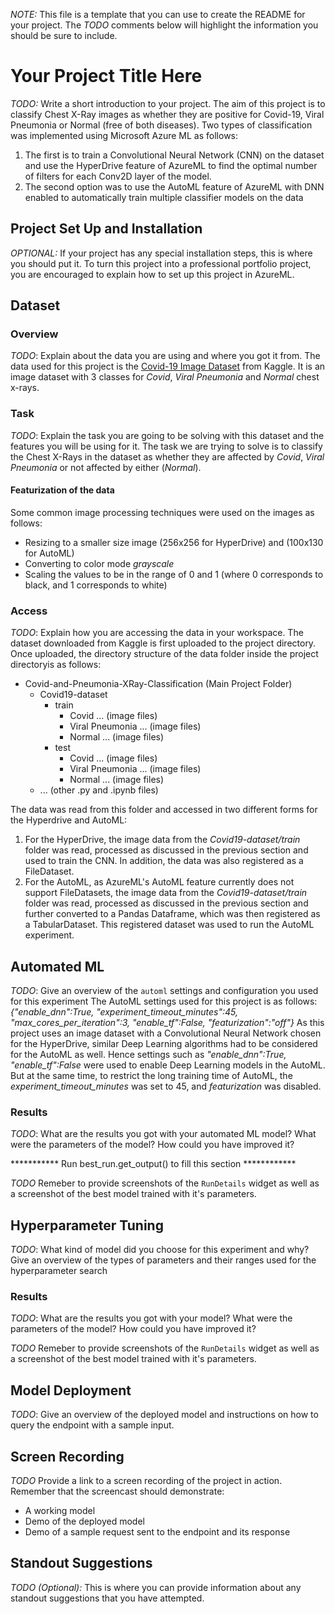 *NOTE:* This file is a template that you can use to create the README for your project. The *TODO* comments below will highlight the information you should be sure to include.

# Your Project Title Here

*TODO:* Write a short introduction to your project.
The aim of this project is to classify Chest X-Ray images as whether they are positive for Covid-19, Viral Pneumonia or Normal (free of both diseases). Two types of classification was implemented using Microsoft Azure ML as follows:
 1. The first is to train a Convolutional Neural Network (CNN) on the dataset and use the HyperDrive feature of AzureML to find the optimal number of filters for each Conv2D layer of the model.
 2. The second option was to use the AutoML feature of AzureML with DNN enabled to automatically train multiple classifier models on the data

## Project Set Up and Installation
*OPTIONAL:* If your project has any special installation steps, this is where you should put it. To turn this project into a professional portfolio project, you are encouraged to explain how to set up this project in AzureML.

## Dataset

### Overview
*TODO*: Explain about the data you are using and where you got it from.
The data used for this project is the [Covid-19 Image Dataset](https://www.kaggle.com/pranavraikokte/covid19-image-dataset) from Kaggle. It is an image dataset with 3 classes for *Covid*, *Viral Pneumonia* and *Normal* chest x-rays. 

### Task
*TODO*: Explain the task you are going to be solving with this dataset and the features you will be using for it.
The task we are trying to solve is to classify the Chest X-Rays in the dataset as whether they are affected by *Covid*, *Viral Pneumonia* or not affected by either (*Normal*).

#### Featurization of the data
Some common image processing techniques were used on the images as follows:
 * Resizing to a smaller size image (256x256 for HyperDrive) and (100x130 for AutoML)
 * Converting to color mode *grayscale*
 * Scaling the values to be in the range of 0 and 1 (where 0 corresponds to black, and 1 corresponds to white)


### Access
*TODO*: Explain how you are accessing the data in your workspace.
The dataset downloaded from Kaggle is first uploaded to the project directory. Once uploaded, the directory structure of the data folder inside the project directoryis as follows:
 - Covid-and-Pneumonia-XRay-Classification (Main Project Folder)
   - Covid19-dataset
     - train
       - Covid
         ... (image files)
       - Viral Pneumonia
         ... (image files)
       - Normal
         ... (image files)
     - test
       - Covid
         ... (image files)
       - Viral Pneumonia
         ... (image files)
       - Normal
         ... (image files)
   - ... (other .py and .ipynb files)

The data was read from this folder and accessed in two different forms for the Hyperdrive and AutoML:
 1. For the HyperDrive, the image data from the *Covid19-dataset/train* folder was read, processed as discussed in the previous section and used to train the CNN. In addition, the data was also registered as a FileDataset.
 2. For the AutoML, as AzureML's AutoML feature currently does not support FileDatasets, the image data from the *Covid19-dataset/train* folder was read, processed as discussed in the previous section and further converted to a Pandas Dataframe, which was then registered as a TabularDataset. This registered dataset was used to run the AutoML experiment.

## Automated ML
*TODO*: Give an overview of the `automl` settings and configuration you used for this experiment
The AutoML settings used for this project is as follows:
*{"enable_dnn":True, "experiment_timeout_minutes":45, "max_cores_per_iteration":3, "enable_tf":False, "featurization":"off"}*
As this project uses an image dataset with a Convolutional Neural Network chosen for the HyperDrive, similar Deep Learning algorithms had to be considered for the AutoML as well. Hence settings such as *"enable_dnn":True, "enable_tf":False* were used to enable Deep Learning models in the AutoML.
But at the same time, to restrict the long training time of AutoML, the *experiment_timeout_minutes* was set to 45, and *featurization* was disabled.

### Results
*TODO*: What are the results you got with your automated ML model? What were the parameters of the model? How could you have improved it?

*********** Run best_run.get_output() to fill this section ************

*TODO* Remeber to provide screenshots of the `RunDetails` widget as well as a screenshot of the best model trained with it's parameters.

## Hyperparameter Tuning
*TODO*: What kind of model did you choose for this experiment and why? Give an overview of the types of parameters and their ranges used for the hyperparameter search


### Results
*TODO*: What are the results you got with your model? What were the parameters of the model? How could you have improved it?

*TODO* Remeber to provide screenshots of the `RunDetails` widget as well as a screenshot of the best model trained with it's parameters.

## Model Deployment
*TODO*: Give an overview of the deployed model and instructions on how to query the endpoint with a sample input.

## Screen Recording
*TODO* Provide a link to a screen recording of the project in action. Remember that the screencast should demonstrate:
- A working model
- Demo of the deployed  model
- Demo of a sample request sent to the endpoint and its response

## Standout Suggestions
*TODO (Optional):* This is where you can provide information about any standout suggestions that you have attempted.
